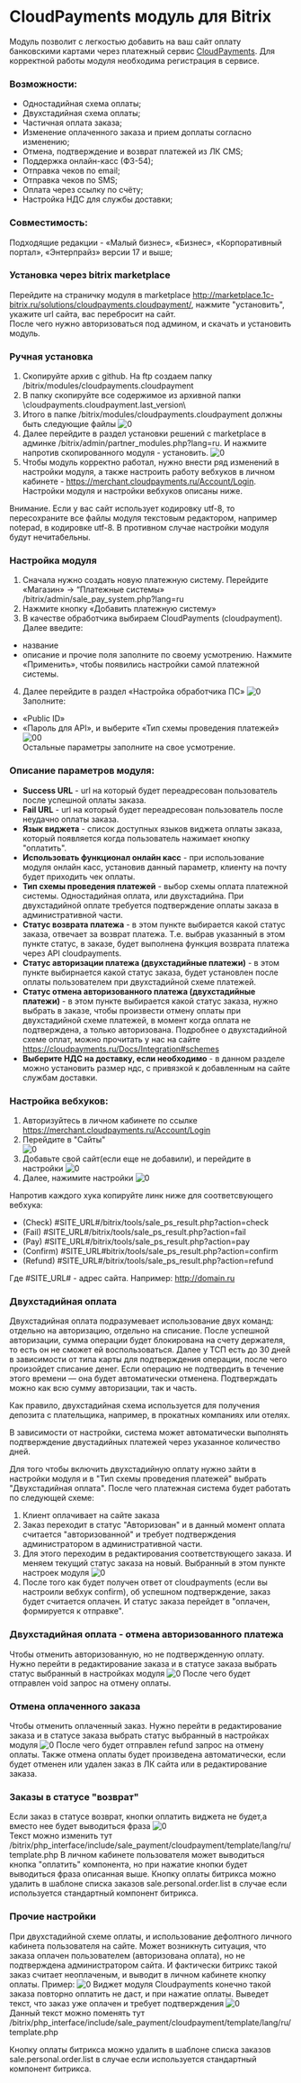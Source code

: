 # CloudPayments модуль для Bitrix
Модуль позволит с легкостью добавить на ваш сайт оплату банковскими картами через платежный сервис [CloudPayments](https://cloudpayments.ru). 
Для корректной работы модуля необходима регистрация в сервисе.

### Возможности:  
	
* Одностадийная схема оплаты;
* Двухстадийная схема оплаты;
* Частичная оплата заказа;
* Изменение оплаченного заказа и прием доплаты согласно изменению;
* Отмена, подтверждение и возврат платежей из ЛК CMS;
* Поддержка онлайн-касс (ФЗ-54);
* Отправка чеков по email;
* Отправка чеков по SMS;
* Оплата через ссылку по счёту;
* Настройка НДС для службы доставки;

### Совместимость:
Подходящие редакции - «Малый бизнес», «Бизнес», «Корпоративный портал», «Энтерпрайз» версии 17 и выше;

### Установка через bitrix marketplace

Перейдите на страничку модуля в marketplace http://marketplace.1c-bitrix.ru/solutions/cloudpayments.cloudpayment/,  нажмите  "установить", укажите url сайта, вас перебросит на сайт.  
После чего нужно авторизоваться под админом, и скачать и установить модуль.


### Ручная установка

1.	Скопируйте архив с github. На ftp создаем папку /bitrix/modules/cloudpayments.cloudpayment
2.	В папку скопируйте все содержимое из архивной папки \cloudpayments.cloudpayment\.last_version\ 
3.	Итого в папке /bitrix/modules/cloudpayments.cloudpayment должны быть следующие файлы 
![0](images/img1.png)
4.	Далее перейдите в раздел установки решений c marketplace в админке /bitrix/admin/partner_modules.php?lang=ru. И нажмите напротив скопированного модуля - установить. ![0](images/img2.png)
5. Чтобы модуль корректно работал, нужно внести ряд изменений в настройки модуля, а также настроить работу вебхуков в личном кабинете - https://merchant.cloudpayments.ru/Account/Login. Настройки модуля и настройки вебхуков описаны ниже.

Внимание. Если у вас сайт использует кодировку utf-8, то пересохраните все файлы модуля текстовым редактором, например notepad, в кодировке utf-8. 
В противном случае   настройки модуля будут нечитабельны.
### Настройка модуля

1.	Сначала нужно создать новую платежную систему. Перейдите «Магазин» -> “Платежные системы» /bitrix/admin/sale_pay_system.php?lang=ru
2.	Нажмите кнопку «Добавить платежную систему»
3.	В качестве обработчика выбираем CloudPayments (cloudpayment). 
Далее введите:
- название
- описание и прочие поля заполните по своему усмотрению. 
Нажмите «Применить», чтобы появились настройки самой платежной системы.
4.	Далее перейдите в раздел «Настройка обработчика ПС»
![0](images/img3.png)
Заполните:
- «Public ID»
- «Пароль для API», и выберите «Тип схемы проведения платежей»
![00](images/img0.png)  
Остальные параметры заполните на свое усмотрение. 


### Описание параметров модуля:
- **Success URL** - url на который будет переадресован пользователь после успешной оплаты заказа.
- **Fail URL** - url на который будет переадресован пользователь после неудачно оплаты заказа.
- **Язык виджета** - список доступных языков виджета оплаты заказа, который появляется когда пользователь нажимает кнопку "оплатить".
- **Использовать функционал онлайн касс** - при использование модуля онлайн касс, установив данный параметр, клиенту на почту будет приходить чек оплаты.
- **Тип схемы проведения платежей** - выбор схемы оплата платежной системы. Одностадийная оплата, или двухстадийна. При двухстадийной оплате требуется подтверждение оплаты заказа в административной части.
- **Статус возврата платежа** - в этом пункте выбирается какой статус заказа, отвечает за возврат платежа. Т.е. выбрав указанный в этом пункте статус, в заказе, будет выполнена функция возврата платежа через API cloudpayments.
- **Статус авторизации платежа (двухстадийные платежи)** - в этом пункте выбирнается какой статус заказа, будет установлен после оплаты пользователем при двухстадийной схеме платежей.
- **Статус отмена авторизованного платежа (двухстадийные платежи)** - в этом пункте выбирается какой статус заказа, нужно выбрать в заказе, чтобы произвести отмену оплаты при двухстадийной схеме платежей, в момент когда оплата не подтверждена, а только авторизована. Подробнее о двухстадийной схеме оплат, можно прочитать у нас на сайте https://cloudpayments.ru/Docs/Integration#schemes
- **Выберите НДС на доставку, если необходимо** - в данном разделе можно установить размер ндс, с привязкой к добавленным на сайте службам доставки.


### Настройка вебхуков:

1) Авторизуйтесь в личном кабинете по ссылке https://merchant.cloudpayments.ru/Account/Login
2) Перейдите в "Сайты"  
![0](images/img4.png)
3) Добавьте свой сайт(если еще не добавили), и перейдите в настройки
![0](images/img5.png)
3) Далее, нажимите настройки
![0](images/img6.png)

Напротив каждого хука копируйте линк ниже для соответсвующего вебхука:

* (Check) 		#SITE_URL#/bitrix/tools/sale_ps_result.php?action=check
* (Fail) 		#SITE_URL#/bitrix/tools/sale_ps_result.php?action=fail
* (Pay) 		#SITE_URL#/bitrix/tools/sale_ps_result.php?action=pay
* (Confirm)		#SITE_URL#bitrix/tools/sale_ps_result.php?action=confirm
* (Refund)		#SITE_URL#/bitrix/tools/sale_ps_result.php?action=refund

Где #SITE_URL# - адрес сайта. Например: http://domain.ru


### Двухстадийная оплата

Двухстадийная оплата подразумевает использование двух команд: отдельно на авторизацию, отдельно на списание. После успешной авторизации, сумма операции будет блокирована на счету держателя, то есть он не сможет ей воспользоваться. Далее у ТСП есть до 30 дней в зависимости от типа карты для подтверждения операции, после чего произойдет списание денег. Если операцию не подтвердить в течение этого времени — она будет автоматически отменена. Подтверждать можно как всю сумму авторизации, так и часть.

Как правило, двухстадийная схема используется для получения депозита с плательщика, например, в прокатных компаниях или отелях.


В зависимости от настройки, система может автоматически выполнять подтверждение двустадийных платежей через указанное количество дней.

Для того чтобы включить двухстадийную оплату нужно зайти в настройки модуля и в "Тип схемы проведения платежей" выбрать "Двухстадийная оплата". После чего платежная система будет работать по следующей схеме:
1) Клиент оплачивает на сайте заказа
2) Заказ переходит в статус "Авторизован"
и в данный момент оплата считается "авторизованной" и требует подтверждения администратором в административной части.
3) Для этого переходим в редактирования соответствующего заказа. И меняем текущий статус заказа на новый. Выбранный в этом пункте настроек модуля
![0](images/img7.png)
4) После того как будет получен ответ от cloudpayments (если вы настроили вебхук confirm), об успешном подтверждение, заказ будет считается оплачен. И статус заказа перейдет в "оплачен, формируется к отправке".


### Двухстадийная оплата - отмена авторизованного платежа

Чтобы отменить авторизованную, но не подтвержденную оплату. Нужно перейти в редактирование заказа и в статусе заказа выбрать статус выбранный в настройках модуля
![0](images/img8.png)
После чего будет отправлен void запрос на отмену оплаты. 


### Отмена оплаченного заказа

Чтобы отменить оплаченный заказ. Нужно перейти в редактирование заказа и в статусе заказа выбрать статус выбранный в настройках модуля
![0](images/img9.png)
После чего будет отправлен refund запрос на отмену оплаты. Также отмена оплаты будет произведена автоматически, если будет отменен или удален заказ в ЛК сайта или в редактирование заказа. 


### Заказы в статусе "возврат"

Если заказ в статусе возврат, кнопки оплатить виджета не будет,а вместо нее будет выводиться фраза
![0](images/img12.png)  
Текст можно изменить тут
/bitrix/php_interface/include/sale_payment/cloudpayment/template/lang/ru/template.php
В личном кабинете пользователя может выводиться кнопка "оплатить" компонента, но при нажатие кнопки будет выводиться фраза описанная выше. 
Кнопку оплаты битрикса можно удалить в шаблоне списка заказов
sale.personal.order.list в случае если используется стандартный компонент битрикса.




### Прочие настройки

При двухстадийной схеме оплаты, и использование дефолтного личного кабинета пользователя на сайте. Может возникнуть ситуация, что заказа оплачен пользователем (авторизована оплата), но не подтверждена администратором сайта. И фактически битрикс такой заказ считает неоплаченым, и выводит в личном кабинете кнопку оплаты. Пример:
![0](images/img10.png)
Виджет модуля Cloudpayments конечно такой заказа повторно оплатить не даст, и при нажатие оплаты. Выведет текст, что заказ уже оплачен и требует подтверждения
![0](images/img11.png)  
Данный текст можно поменять тут /bitrix/php_interface/include/sale_payment/cloudpayment/template/lang/ru/template.php

Кнопку оплаты битрикса можно удалить в шаблоне списка заказов
sale.personal.order.list в случае если используется стандартный компонент битрикса.
